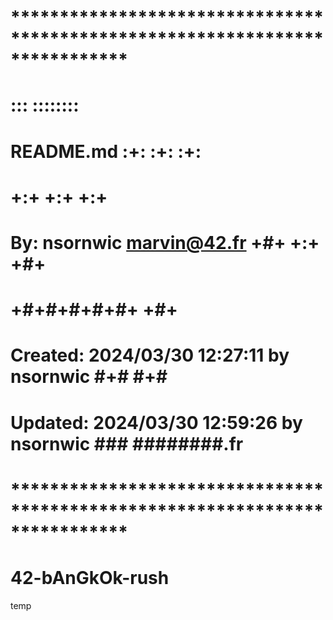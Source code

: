 # **************************************************************************** #
#                                                                              #
#                                                         :::      ::::::::    #
#    README.md                                          :+:      :+:    :+:    #
#                                                     +:+ +:+         +:+      #
#    By: nsornwic <marvin@42.fr>                    +#+  +:+       +#+         #
#                                                 +#+#+#+#+#+   +#+            #
#    Created: 2024/03/30 12:27:11 by nsornwic          #+#    #+#              #
#    Updated: 2024/03/30 12:59:26 by nsornwic         ###   ########.fr        #
#                                                                              #
# **************************************************************************** #

# 42-bAnGkOk-rush

temp
